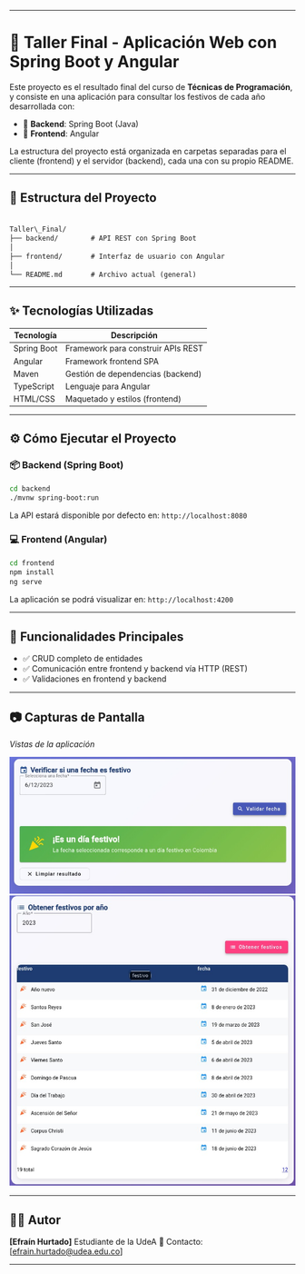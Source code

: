 
---

# 🚀 Taller Final - Aplicación Web con Spring Boot y Angular

Este proyecto es el resultado final del curso de **Técnicas de Programación**, y consiste en una aplicación para consultar los festivos de cada año desarrollada con:

- 🎯 **Backend**: Spring Boot (Java)
- 🎨 **Frontend**: Angular

La estructura del proyecto está organizada en carpetas separadas para el cliente (frontend) y el servidor (backend), cada una con su propio README.

---


## 🧱 Estructura del Proyecto

```

Taller\_Final/
├── backend/        # API REST con Spring Boot
│  
├── frontend/       # Interfaz de usuario con Angular
│ 
└── README.md       # Archivo actual (general)

````

---

## ✨ Tecnologías Utilizadas

| Tecnología     | Descripción                        |
|----------------|------------------------------------|
| Spring Boot    | Framework para construir APIs REST |
| Angular        | Framework frontend SPA             |
| Maven   | Gestión de dependencias (backend)  |
| TypeScript     | Lenguaje para Angular              |
| HTML/CSS       | Maquetado y estilos (frontend)     |

---

## ⚙️ Cómo Ejecutar el Proyecto

### 📦 Backend (Spring Boot)

```bash
cd backend
./mvnw spring-boot:run
````

La API estará disponible por defecto en: `http://localhost:8080`

### 💻 Frontend (Angular)

```bash
cd frontend
npm install
ng serve
```

La aplicación se podrá visualizar en: `http://localhost:4200`

---

## 📌 Funcionalidades Principales

- ✅ CRUD completo de entidades
- ✅ Comunicación entre frontend y backend vía HTTP (REST)
- ✅ Validaciones en frontend y backend
---

## 📷 Capturas de Pantalla

*Vistas de la aplicación*

![Funcionalidad validad festivo](./diafestivocheck.jpg)
![Funcionalidad Listar festivos](./listadofestivos.jpg)


---

## 👨‍💻 Autor

**\[Efraín Hurtado]**
Estudiante de la UdeA
📧 Contacto: \[[efrain.hurtado@udea.edu.co](mailto:efrain.hurtado@udea.edu.co)]

---

